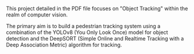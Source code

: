 This project detailed in the PDF file focuses on "Object Tracking" within the realm of computer vision.

The primary aim is to build a pedestrian tracking system using a combination of the YOLOv8 (You Only Look Once) model for object detection and the DeepSORT (Simple Online and Realtime Tracking with a Deep Association Metric) algorithm for tracking.
